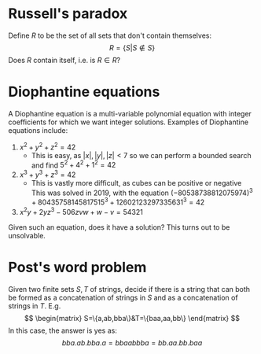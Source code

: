 # Russell's paradox
Define $R$ to be the set of all sets that don't contain themselves:
$$
R=\{S|S\notin S\}
$$
Does $R$ contain itself, i.e. is $R\in R$?

# Diophantine equations
A Diophantine equation is a multi-variable polynomial equation with integer coefficients for which we want integer solutions.
Examples of Diophantine equations include:
1. $x^2+y^2+z^2=42$
	- This is easy, as $|x|,|y|,|z|<7$ so we can perform a bounded search and find $5^2+4^2+1^2=42$
2. $x^3+y^3+z^3=42$
	- This is vastly more difficult, as cubes can be positive or negative
	  This was solved in 2019, with the equation $(-80538738812075974)^3+80435758145817515^3+12602123297335631^3=42$
3. $x^2y + 2yz^3 − 506zvw + w − v = 54321$

Given such an equation, does it have a solution?
This turns out to be unsolvable.

# Post's word problem
Given two finite sets $S,T$ of strings, decide if there is a string that can both be formed as a concatenation of strings in $S$ and as a concatenation of strings in $T$.
E.g.
$$
\begin{matrix}
S=\{a,ab,bba\}&T=\{baa,aa,bb\}
\end{matrix}
$$
In this case, the answer is yes as:
$$
bba.ab.bba.a=bbaabbba=bb.aa.bb.baa
$$
